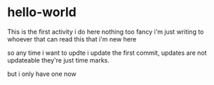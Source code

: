 # hello-world
This is the first activity i do here
nothing too fancy i'm just writing to whoever that can read this that i'm new here 

so any time i want to updte i update the first commit, updates are not updateable they're just time marks.

but i only have one now
